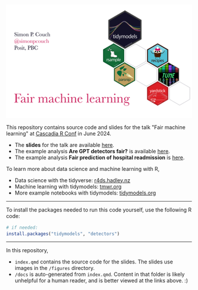 ![A poster displaying the talk title, "Fair machine learning," as well as my name and username. Beside the text is a set of six hexagonal logos, showing hex stickers for selected tidymodels packages.](figures/hero.png)

This repository contains source code and slides for the talk "Fair machine learning" at [Cascadia R Conf](https://cascadiarconf.org/) in June 2024.

* The **slides** for the talk are available [here](https://simonpcouch.github.io/cascadia-24).
* The example analysis **Are GPT detectors fair?** is available [here](https://www.tidymodels.org/learn/work/fairness-detectors/).
* The example analysis **Fair prediction of hospital readmission** is [here](https://www.tidymodels.org/learn/work/fairness-readmission/).

To learn more about data science and machine learning with R,

- Data science with the tidyverse: [r4ds.hadley.nz](r4ds.hadley.nz)
- Machine learning with tidymodels: [tmwr.org](tmwr.org)
- More example notebooks with tidymodels: [tidymodels.org](tidymodels.org)

----

To install the packages needed to run this code yourself, use the following R code:

```r
# if needed:
install.packages("tidymodels", "detectors")
```

----

In this repository,

-   `index.qmd` contains the source code for the slides. The slides use images in the `/figures` directory.
-   `/docs` is auto-generated from `index.qmd`. Content in that folder is likely unhelpful for a human reader, and is better viewed at the links above. :)
